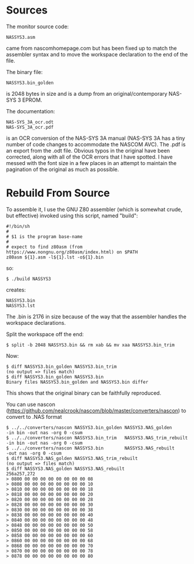 # Sources

The monitor source code:

    NASSYS3.asm

came from nascomhomepage.com but has been fixed up to match the assembler
syntax and to move the workspace declaration to the end of the file.

The binary file:

    NASSYS3.bin_golden

is 2048 bytes in size and is a dump from an original/contemporary NAS-SYS 3 EPROM.

The documentation:

    NAS-SYS_3A_ocr.odt
    NAS-SYS_3A_ocr.pdf

is an OCR conversion of the NAS-SYS 3A manual (NAS-SYS 3A has a tiny number of code
changes to accommodate the NASCOM AVC). The .pdf is an export from the .odt file.
Obvious typos in the original have been corrected, along with all of the OCR errors
that I have spotted. I have messed with the font size in a few places in an attempt
to maintain the pagination of the original as much as possible.

# Rebuild From Source

To assemble it, I use the GNU Z80 assembler (which is somewhat crude, but effective)
invoked using this script, named "build":

    #!/bin/sh
    #
    # $1 is the program base-name
    #
    # expect to find z80asm (from https://www.nongnu.org/z80asm/index.html) on $PATH
    z80asm ${1}.asm -l${1}.lst -o${1}.bin

so:

    $ ./build NASSYS3

creates:

    NASSYS3.bin
    NASSYS3.lst

The .bin is 2176 in size because of the way that the assembler handles the workspace
declarations.

Split the workspace off the end:

    $ split -b 2048 NASSYS3.bin && rm xab && mv xaa NASSYS3.bin_trim

Now:

    $ diff NASSYS3.bin_golden NASSYS3.bin_trim
    (no output => files match)
    $ diff NASSYS3.bin_golden NASSYS3.bin
    Binary files NASSYS3.bin_golden and NASSYS3.bin differ

This shows that the original binary can be faithfully reproduced.

You can use nascon (https://github.com/nealcrook/nascom/blob/master/converters/nascon)
to convert to .NAS format

    $ ../../converters/nascon NASSYS3.bin_golden NASSYS3.NAS_golden       -in bin -out nas -org 0 -csum
    $ ../../converters/nascon NASSYS3.bin_trim   NASSYS3.NAS_trim_rebuilt -in bin -out nas -org 0 -csum
    $ ../../converters/nascon NASSYS3.bin        NASSYS3.NAS_rebuilt              -out nas -org 0 -csum
    $ diff NASSYS3.NAS_golden NASSYS3.NAS_trim_rebuilt
    (no output => files match)
    $ diff NASSYS3.NAS_golden NASSYS3.NAS_rebuilt
    256a257,272
    > 0800 00 00 00 00 00 00 00 00 08
    > 0808 00 00 00 00 00 00 00 00 10
    > 0810 00 00 00 00 00 00 00 00 18
    > 0818 00 00 00 00 00 00 00 00 20
    > 0820 00 00 00 00 00 00 00 00 28
    > 0828 00 00 00 00 00 00 00 00 30
    > 0830 00 00 00 00 00 00 00 00 38
    > 0838 00 00 00 00 00 00 00 00 40
    > 0840 00 00 00 00 00 00 00 00 48
    > 0848 00 00 00 00 00 00 00 00 50
    > 0850 00 00 00 00 00 00 00 00 58
    > 0858 00 00 00 00 00 00 00 00 60
    > 0860 00 00 00 00 00 00 00 00 68
    > 0868 00 00 00 00 00 00 00 00 70
    > 0870 00 00 00 00 00 00 00 00 78
    > 0878 00 00 00 00 00 00 00 00 80
